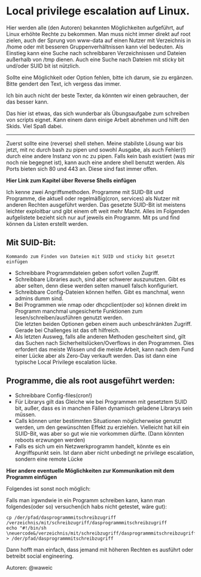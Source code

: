 Local privilege escalation auf Linux.
=====================================

Hier werden alle (den Autoren) bekannten Möglichkeiten aufgeführt, auf Linux erhöhte Rechte zu bekommen. 
Man muss nicht immer direkt auf root zielen, auch der Sprung von www-data auf einen Nutzer mit Verzeichnis in /home oder mit besseren Gruppenverhältnissen kann viel bedeuten. 
Als Einstieg kann  eine Suche nach schreibbaren Verzeichnissen und Dateien außerhalb von /tmp dienen. 
Auch eine Suche nach Dateien mit sticky bit und/oder SUID bit ist nützlich. 

Sollte eine Möglichkeit oder Option fehlen, bitte ich darum, sie zu ergänzen. Bitte gendert den Text, ich vergess das immer. 

Ich bin auch nicht der beste Texter, da könnten wir einen gebrauchen, der das besser kann. 

Das hier ist etwas, das sich wunderbar als Übungsaufgabe zum schreiben von scripts eignet.
Kann einem dann einige Arbeit abnehmen und hilft den Skids. Viel Spaß dabei.

_______________________________________________________________________________________________________

Zuerst sollte eine (reverse) shell stehen. Meine stabilste Lösung war bis jetzt, mit nc durch bash zu pipen und sowohl Ausgabe, als auch Fehler(!) durch eine andere Instanz von nc zu pipen. 
Falls kein bash existiert (was mir noch nie begegnet ist), kann auch eine andere shell benutzt werden. 
Als Ports bieten sich 80 und 443 an. Diese sind fast immer offen.

**Hier Link zum Kapitel über Reverse Shells einfügen**

Ich kenne zwei Angriffsmethoden. 
Programme mit SUID-Bit und Programme, die aktuell oder regelmäßig(cron, services) als Nutzer mit anderen Rechten ausgeführt werden. 
Das gesetzte SUID-Bit ist meistens leichter exploitbar und gibt einem oft weit mehr Macht. 
Alles im Folgenden aufgelistete bezieht sich nur auf jeweils ein Programm. Mit ps und find können da Listen erstellt werden.

## Mit SUID-Bit:

    Kommando zum Finden von Dateien mit SUID und sticky bit gesetzt einfügen

- Schreibbare Programmdateien geben sofort vollen Zugriff.
- Schreibbare Libraries auch, sind aber schwerer auszunutzen. Gibt es aber selten, denn diese werden selten manuell falsch konfiguriert.
- Schreibbare Config-Dateien können helfen. Gibt es manchmal, wenn admins dumm sind.
- Bei Programmen wie nmap oder dhcpclient(oder so) können direkt im Programm manchmal ungesicherte Funktionen zum lesen/schreiben/ausführen genutzt werden.   
Die letzten beiden Optionen geben einem auch unbeschränkten Zugriff. Gerade bei Challenges ist das oft hilfreich.
- Als letzten Ausweg, falls alle anderen Methoden gescheitert sind, gilt das Suchen nach Sicherheitslücken/Overflows in den Programmen. Dies erfordert das meiste Wissen und die meiste Arbeit, kann nach dem Fund einer Lücke aber als Zero-Day verkauft werden. Das ist dann eine typische Local Privilege escalation lücke.

## Programme, die als root ausgeführt werden:

- Schreibbare Config-files(cron!)
- Für Librarys gilt das Gleiche wie bei Programmen mit gesetztem SUID bit, außer, dass es in manchen Fällen dynamisch geladene Librarys sein müssen. 
- Calls können unter bestimmten Situationen möglicherweise genutzt werden, um den gewünschten Effekt zu erziehlen. Vielleicht 
hat kill ein SUID-Bit, was aber so gut wie nie vorkommen dürfte. (Dann könnten reboots erzwungen werden)
- Falls es sich um ein Netzwerkprogramm handelt, könnte es ein Angriffspunkt sein. Ist dann aber nicht unbedingt ne privilege escalation, sondern eine remote Lücke

**Hier andere eventuelle Möglichkeiten zur 
Kommunikation mit dem Programm einfügen**

Folgendes ist sonst noch möglich:

Falls man irgwndwie in ein Programm 
schreiben kann, kann man folgendes(oder so) 
versuchen(ich habs nicht getestet, wäre gut):

    cp /der/pfad/dasprogrammmitschreibzugriff /verzeichnis/mit/schreibzugriff/dasprogrammmitschreibzugriff
    echo "#!/bin/sh \neuercode&/verzeichnis/mit/schreibzugriff/dasprogrammmitschreibzugriff" > /der/pfad/dasprogrammmitschreibzugriff

Dann hofft man einfach, dass jemand mit höheren Rechten es ausführt oder betreibt social engineering.

Autoren: @waweic
